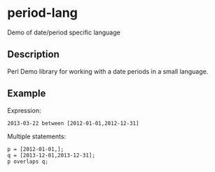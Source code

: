 period-lang
===========

Demo of date/period specific language

Description
-----------

Perl Demo library for working with a date periods in a small language.

Example
-------

Expression:

    2013-03-22 between [2012-01-01,2012-12-31]

Multiple statements:

    p = [2012-01-01,];
    q = [2013-12-01,2013-12-31];
    p overlaps q;
